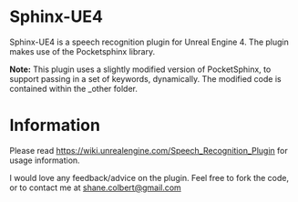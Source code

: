 # Sphinx-UE4
Sphinx-UE4 is a speech recognition plugin for Unreal Engine 4. 
The plugin makes use of the Pocketsphinx library.

<b>Note:</b> 
This plugin uses a slightly modified version of PocketSphinx, to support passing in a set of keywords, dynamically.
The modified code is contained within the _other folder.

# Information
Please read https://wiki.unrealengine.com/Speech_Recognition_Plugin for usage information.

I would love any feedback/advice on the plugin.
Feel free to fork the code, or to contact me at shane.colbert@gmail.com
